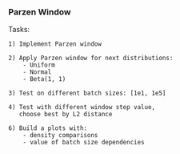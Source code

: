 ### Parzen Window

Tasks:

    1) Implement Parzen window

    2) Apply Parzen window for next distributions:
        - Uniform
        - Normal
        - Beta(1, 1)
        
    3) Test on different batch sizes: [1e1, 1e5]

    4) Test with different window step value,
       choose best by L2 distance

    6) Build a plots with:
        - density comparisons
        - value of batch size dependencies
